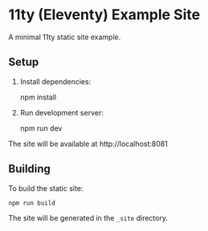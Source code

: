 # 11ty (Eleventy) Example Site

A minimal 11ty static site example.

## Setup

1. Install dependencies:

    npm install

2. Run development server:

    npm run dev

The site will be available at http://localhost:8081

## Building

To build the static site:

    npm run build

The site will be generated in the `_site` directory.
